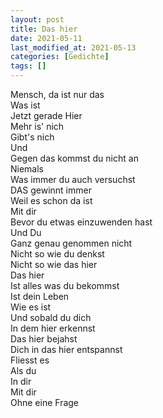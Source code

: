 ```yaml
---
layout: post
title: Das hier
date: 2021-05-11
last_modified_at: 2021-05-13
categories: [Gedichte]
tags: []
---
```


Mensch, da ist nur das  
Was ist  
Jetzt gerade Hier  
Mehr is' nich  
Gibt's nich  
Und  
Gegen das kommst du nicht an  
Niemals  
Was immer du auch versuchst  
DAS gewinnt immer  
Weil es schon da ist  
Mit dir  
Bevor du etwas einzuwenden hast  
Und Du  
Ganz genau genommen nicht  
Nicht so wie du denkst  
Nicht so wie das hier  
Das hier  
Ist alles was du bekommst  
Ist dein Leben  
Wie es ist  
Und sobald du dich  
In dem hier erkennst  
Das hier bejahst  
Dich in das hier entspannst  
Fliesst es  
Als du  
In dir  
Mit dir  
Ohne eine Frage
